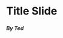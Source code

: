 <!--div data-background="https://octodex.github.com/images/yaktocat.png"></div-->

# Title Slide

##### By Ted
